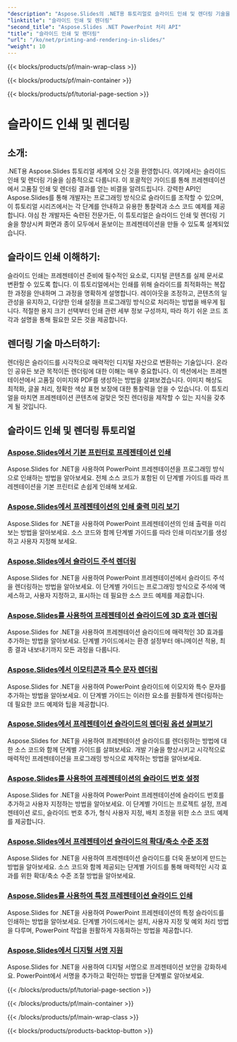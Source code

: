 ```yaml
---
"description": "Aspose.Slides의 .NET용 튜토리얼로 슬라이드 인쇄 및 렌더링 기술을 향상시켜 보세요. 고품질 출력을 위한 단계별 기법을 익혀보세요. 지금 바로 슬라이드 조작에 뛰어들어 보세요!"
"linktitle": "슬라이드 인쇄 및 렌더링"
"second_title": "Aspose.Slides .NET PowerPoint 처리 API"
"title": "슬라이드 인쇄 및 렌더링"
"url": "/ko/net/printing-and-rendering-in-slides/"
"weight": 10
---
```


{{< blocks/products/pf/main-wrap-class >}}

{{< blocks/products/pf/main-container >}}

{{< blocks/products/pf/tutorial-page-section >}}

# 슬라이드 인쇄 및 렌더링


## 소개:

.NET용 Aspose.Slides 튜토리얼 세계에 오신 것을 환영합니다. 여기에서는 슬라이드 인쇄 및 렌더링 기술을 심층적으로 다룹니다. 이 포괄적인 가이드를 통해 프레젠테이션에서 고품질 인쇄 및 렌더링 결과를 얻는 비결을 알려드립니다. 강력한 API인 Aspose.Slides를 통해 개발자는 프로그래밍 방식으로 슬라이드를 조작할 수 있으며, 이 튜토리얼 시리즈에서는 각 단계를 안내하고 유용한 통찰력과 소스 코드 예제를 제공합니다. 야심 찬 개발자든 숙련된 전문가든, 이 튜토리얼은 슬라이드 인쇄 및 렌더링 기술을 향상시켜 화면과 종이 모두에서 돋보이는 프레젠테이션을 만들 수 있도록 설계되었습니다.

## 슬라이드 인쇄 이해하기:

슬라이드 인쇄는 프레젠테이션 준비에 필수적인 요소로, 디지털 콘텐츠를 실제 문서로 변환할 수 있도록 합니다. 이 튜토리얼에서는 인쇄를 위해 슬라이드를 최적화하는 복잡한 과정을 안내하며 그 과정을 명확하게 설명합니다. 레이아웃을 조정하고, 콘텐츠의 일관성을 유지하고, 다양한 인쇄 설정을 프로그래밍 방식으로 처리하는 방법을 배우게 됩니다. 적절한 용지 크기 선택부터 인쇄 관련 세부 정보 구성까지, 따라 하기 쉬운 코드 조각과 설명을 통해 필요한 모든 것을 제공합니다.

## 렌더링 기술 마스터하기:

렌더링은 슬라이드를 시각적으로 매력적인 디지털 자산으로 변환하는 기술입니다. 온라인 공유든 보관 목적이든 렌더링에 대한 이해는 매우 중요합니다. 이 섹션에서는 프레젠테이션에서 고품질 이미지와 PDF를 생성하는 방법을 살펴보겠습니다. 이미지 해상도 최적화, 글꼴 처리, 정확한 색상 표현 보장에 대한 통찰력을 얻을 수 있습니다. 이 튜토리얼을 마치면 프레젠테이션 콘텐츠에 걸맞은 멋진 렌더링을 제작할 수 있는 지식을 갖추게 될 것입니다.

## 슬라이드 인쇄 및 렌더링 튜토리얼
### [Aspose.Slides에서 기본 프린터로 프레젠테이션 인쇄](./printing-with-default-printer/)
Aspose.Slides for .NET을 사용하여 PowerPoint 프레젠테이션을 프로그래밍 방식으로 인쇄하는 방법을 알아보세요. 전체 소스 코드가 포함된 이 단계별 가이드를 따라 프레젠테이션을 기본 프린터로 손쉽게 인쇄해 보세요.
### [Aspose.Slides에서 프레젠테이션의 인쇄 출력 미리 보기](./presentation-print-preview/)
Aspose.Slides for .NET을 사용하여 PowerPoint 프레젠테이션의 인쇄 출력을 미리 보는 방법을 알아보세요. 소스 코드와 함께 단계별 가이드를 따라 인쇄 미리보기를 생성하고 사용자 지정해 보세요.
### [Aspose.Slides에서 슬라이드 주석 렌더링](./rendering-slide-comments/)
Aspose.Slides for .NET을 사용하여 PowerPoint 프레젠테이션에서 슬라이드 주석을 렌더링하는 방법을 알아보세요. 이 단계별 가이드는 프로그래밍 방식으로 주석에 액세스하고, 사용자 지정하고, 표시하는 데 필요한 소스 코드 예제를 제공합니다.
### [Aspose.Slides를 사용하여 프레젠테이션 슬라이드에 3D 효과 렌더링](./rendering-3d-effects/)
Aspose.Slides for .NET을 사용하여 프레젠테이션 슬라이드에 매력적인 3D 효과를 추가하는 방법을 알아보세요. 단계별 가이드에서는 환경 설정부터 애니메이션 적용, 최종 결과 내보내기까지 모든 과정을 다룹니다.
### [Aspose.Slides에서 이모티콘과 특수 문자 렌더링](./rendering-emoji-special-characters/)
Aspose.Slides for .NET을 사용하여 PowerPoint 슬라이드에 이모지와 특수 문자를 추가하는 방법을 알아보세요. 이 단계별 가이드는 이러한 요소를 원활하게 렌더링하는 데 필요한 코드 예제와 팁을 제공합니다.
### [Aspose.Slides에서 프레젠테이션 슬라이드의 렌더링 옵션 살펴보기](./presentation-render-options/)
Aspose.Slides for .NET을 사용하여 프레젠테이션 슬라이드를 렌더링하는 방법에 대한 소스 코드와 함께 단계별 가이드를 살펴보세요. 개발 기술을 향상시키고 시각적으로 매력적인 프레젠테이션을 프로그래밍 방식으로 제작하는 방법을 알아보세요.
### [Aspose.Slides를 사용하여 프레젠테이션의 슬라이드 번호 설정](./setting-slide-numbers/)
Aspose.Slides for .NET을 사용하여 PowerPoint 프레젠테이션에 슬라이드 번호를 추가하고 사용자 지정하는 방법을 알아보세요. 이 단계별 가이드는 프로젝트 설정, 프레젠테이션 로드, 슬라이드 번호 추가, 형식 사용자 지정, 배치 조정을 위한 소스 코드 예제를 제공합니다.
### [Aspose.Slides에서 프레젠테이션 슬라이드의 확대/축소 수준 조정](./adjusting-zoom-level/)
Aspose.Slides for .NET을 사용하여 프레젠테이션 슬라이드를 더욱 돋보이게 만드는 방법을 알아보세요. 소스 코드와 함께 제공되는 단계별 가이드를 통해 매력적인 시각 효과를 위한 확대/축소 수준 조절 방법을 알아보세요.
### [Aspose.Slides를 사용하여 특정 프레젠테이션 슬라이드 인쇄](./printing-specific-slides/)
Aspose.Slides for .NET을 사용하여 PowerPoint 프레젠테이션의 특정 슬라이드를 인쇄하는 방법을 알아보세요. 단계별 가이드에서는 설치, 사용자 지정 및 예외 처리 방법을 다루며, PowerPoint 작업을 원활하게 자동화하는 방법을 제공합니다.
### [Aspose.Slides에서 디지털 서명 지원](./digital-signature-support/)
Aspose.Slides for .NET을 사용하여 디지털 서명으로 프레젠테이션 보안을 강화하세요. PowerPoint에서 서명을 추가하고 확인하는 방법을 단계별로 알아보세요.

{{< /blocks/products/pf/tutorial-page-section >}}

{{< /blocks/products/pf/main-container >}}

{{< /blocks/products/pf/main-wrap-class >}}

{{< blocks/products/products-backtop-button >}}